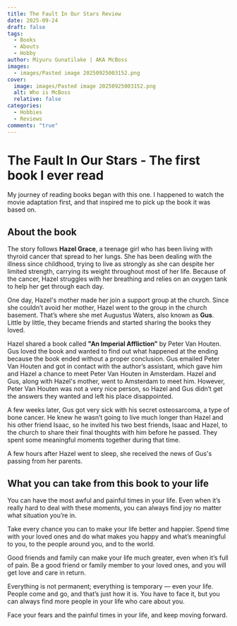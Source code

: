 ```yaml
---
title: The Fault In Our Stars Review
date: 2025-09-24
draft: false
tags:
  - Books
  - Abouts
  - Hobby
author: Miyuru Gunatilake | AKA McBoss
images:
  - images/Pasted image 20250925003152.png
cover:
  image: images/Pasted image 20250925003152.png
  alt: Who is McBoss
  relative: false
categories:
  - Hobbies
  - Reviews
comments: "true"
---
```

# The Fault In Our Stars - The first book I ever read
My journey of reading books began with this one. I happened to watch the movie adaptation first, and that inspired me to pick up the book it was based on.

## About the book

The story follows **Hazel Grace**, a teenage girl who has been living with thyroid cancer that spread to her lungs. She has been dealing with the illness since childhood, trying to live as strongly as she can despite her limited strength, carrying its weight throughout most of her life. Because of the cancer, Hazel struggles with her breathing and relies on an oxygen tank to help her get through each day.

One day, Hazel's mother made her join a support group at the church. Since she couldn’t avoid her mother, Hazel went to the group in the church basement. That’s where she met Augustus Waters, also known as **Gus**. Little by little, they became friends and started sharing the books they loved.

Hazel shared a book called **"An Imperial Affliction”** by Peter Van Houten. Gus loved the book and wanted to find out what happened at the ending because the book ended without a proper conclusion. Gus emailed Peter Van Houten and got in contact with the author’s assistant, which gave him and Hazel a chance to meet Peter Van Houten in Amsterdam. Hazel and Gus, along with Hazel's mother, went to Amsterdam to meet him. However, Peter Van Houten was not a very nice person, so Hazel and Gus didn’t get the answers they wanted and left his place disappointed.

A few weeks later, Gus got very sick with his secret osteosarcoma, a type of bone cancer. He knew he wasn’t going to live much longer than Hazel and his other friend Isaac, so he invited his two best friends, Isaac and Hazel, to the church to share their final thoughts with him before he passed. They spent some meaningful moments together during that time.

A few hours after Hazel went to sleep, she received the news of Gus's passing from her parents.

## What you can take from this book to your life

You can have the most awful and painful times in your life. Even when it’s really hard to deal with these moments, you can always find joy no matter what situation you’re in. 

Take every chance you can to make your life better and happier. Spend time with your loved ones and do what makes you happy and what’s meaningful to you, to the people around you, and to the world.  

Good friends and family can make your life much greater, even when it’s full of pain. Be a good friend or family member to your loved ones, and you will get love and care in return.  

Everything is not permanent; everything is temporary — even your life. People come and go, and that’s just how it is. You have to face it, but you can always find more people in your life who care about you.  

Face your fears and the painful times in your life, and keep moving forward.



